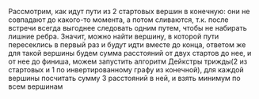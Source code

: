 Рассмотрим, как идут пути из 2 стартовых вершин в конечную: они не совпадают до какого-то момента, а потом сливаются, т.к. после встречи всегда выгоднее следовать одним путем, чтобы не набирать лишние ребра. Значит, можно найти вершину, в которой пути пересеклись в первый раз и будут идти вместе до конца, ответом же для такой вершины будем сумма расстояний от двух стартов до нее, и от нее до финиша, можем запустить алгоритм Дейкстры трижды(2 из стартовых и 1 по инвертированному графу из конечной), для каждой вершины посчитать сумму 3 расстояний в ней, и взять минимум по всем вершинам
